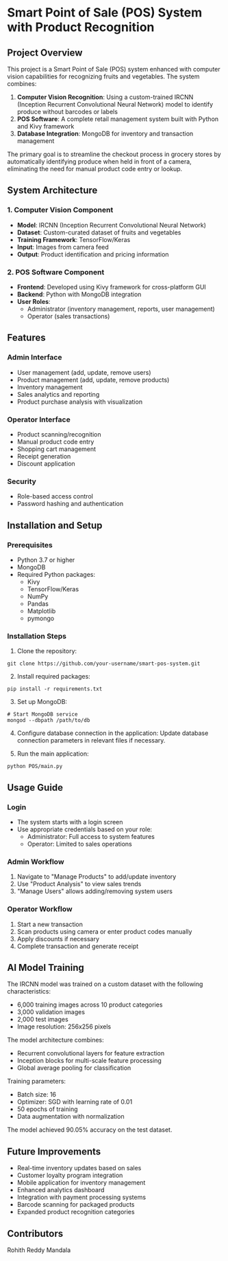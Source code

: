 # Smart Point of Sale (POS) System with Product Recognition

## Project Overview

This project is a Smart Point of Sale (POS) system enhanced with computer vision capabilities for recognizing fruits and vegetables. The system combines:

1. **Computer Vision Recognition**: Using a custom-trained IRCNN (Inception Recurrent Convolutional Neural Network) model to identify produce without barcodes or labels
2. **POS Software**: A complete retail management system built with Python and Kivy framework
3. **Database Integration**: MongoDB for inventory and transaction management

The primary goal is to streamline the checkout process in grocery stores by automatically identifying produce when held in front of a camera, eliminating the need for manual product code entry or lookup.

## System Architecture

### 1. Computer Vision Component
- **Model**: IRCNN (Inception Recurrent Convolutional Neural Network)
- **Dataset**: Custom-curated dataset of fruits and vegetables
- **Training Framework**: TensorFlow/Keras
- **Input**: Images from camera feed
- **Output**: Product identification and pricing information

### 2. POS Software Component
- **Frontend**: Developed using Kivy framework for cross-platform GUI
- **Backend**: Python with MongoDB integration
- **User Roles**: 
  - Administrator (inventory management, reports, user management)
  - Operator (sales transactions)

## Features

### Admin Interface
- User management (add, update, remove users)
- Product management (add, update, remove products)
- Inventory management
- Sales analytics and reporting
- Product purchase analysis with visualization

### Operator Interface
- Product scanning/recognition
- Manual product code entry
- Shopping cart management
- Receipt generation
- Discount application

### Security
- Role-based access control
- Password hashing and authentication

## Installation and Setup

### Prerequisites
- Python 3.7 or higher
- MongoDB
- Required Python packages:
  - Kivy
  - TensorFlow/Keras
  - NumPy
  - Pandas
  - Matplotlib
  - pymongo

### Installation Steps

1. Clone the repository:
```
git clone https://github.com/your-username/smart-pos-system.git
```

2. Install required packages:
```
pip install -r requirements.txt
```

3. Set up MongoDB:
```
# Start MongoDB service
mongod --dbpath /path/to/db
```

4. Configure database connection in the application:
Update database connection parameters in relevant files if necessary.

5. Run the main application:
```
python POS/main.py
```

## Usage Guide

### Login
- The system starts with a login screen
- Use appropriate credentials based on your role:
  - Administrator: Full access to system features
  - Operator: Limited to sales operations

### Admin Workflow
1. Navigate to "Manage Products" to add/update inventory
2. Use "Product Analysis" to view sales trends
3. "Manage Users" allows adding/removing system users

### Operator Workflow
1. Start a new transaction
2. Scan products using camera or enter product codes manually
3. Apply discounts if necessary
4. Complete transaction and generate receipt

## AI Model Training

The IRCNN model was trained on a custom dataset with the following characteristics:
- 6,000 training images across 10 product categories
- 3,000 validation images
- 2,000 test images
- Image resolution: 256x256 pixels

The model architecture combines:
- Recurrent convolutional layers for feature extraction
- Inception blocks for multi-scale feature processing
- Global average pooling for classification

Training parameters:
- Batch size: 16
- Optimizer: SGD with learning rate of 0.01
- 50 epochs of training
- Data augmentation with normalization

The model achieved 90.05% accuracy on the test dataset.

## Future Improvements

- Real-time inventory updates based on sales
- Customer loyalty program integration
- Mobile application for inventory management
- Enhanced analytics dashboard
- Integration with payment processing systems
- Barcode scanning for packaged products
- Expanded product recognition categories

## Contributors

Rohith Reddy Mandala